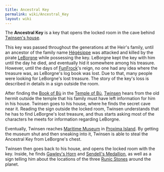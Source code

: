 ```yaml
---
title: Ancestral Key
permalink: wiki/Ancestral_Key
layout: wiki
---
```


The **Ancestral Key** is a key that opens the locked room in the cave
behind [Twinsen's house](Twinsen's_house "wikilink").

This key was passed throughout the generations at the Heir's family,
until an ancestor of the family name [Hégésippe](Hégésippe "wikilink")
was attacked and killed by the pirate [LeBorgne](LeBorgne "wikilink")
while possessing the key. LeBorgne kept the key with him until the day
he died, and eventually hid it somewhere among his treasure. However,
until the days of [FunFrock](FunFrock "wikilink")'s reign, no one had
any idea where the treasure was, as LeBorgne's log book was lost. Due to
that, many people were looking for LeBorgne's lost treasure. The story
of the key's loss is described in details in a sign outside the room.

After finding the [Book of Bù](Book_of_Bù "wikilink") in the [Temple of
Bù](Temple_of_Bù "wikilink"), [Twinsen](Twinsen "wikilink") hears from
the old hermit outside the temple that his family must have left
information for him in his house. Twinsen goes to his house, where he
finds the secret cave near it. Reading the sign outside the locked room,
Twinsen understands that he has to find LeBorgne's lost treasure, and
thus starts asking most of the characters he meets for information
regarding LeBorgne.

Eventually, Twinsen reaches [Maritime
Museum](Maritime_Museum "wikilink") in [Proxima
Island](Proxima_Island "wikilink"). By getting the museum shut and then
sneaking into it, Twinsen is able to steal the Ancestral Key from
LeBorgne's chest.

Twinsen then goes back to his house, and opens the locked room with the
key. Inside, he finds [Gawley's Horn](Gawley's_Horn "wikilink") and
[Sendell's Medallion](Sendell's_Medallion "wikilink"), as well as a sign
telling him about the locations of the three [Runic
Stones](Runic_Stones "wikilink") around the planet.
